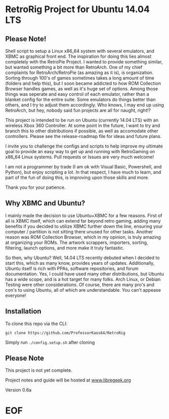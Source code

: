 RetroRig Project for Ubuntu 14.04 LTS
===================================================

## Please Note!

Shell script to setup a Linux x86_64 system  with several emulators, and XBMC as graphical front end.
The inspiration for doing this lies almost completely with the RetroPie Project. I wanted to provide
something similar, but wanted something a bit more than RetroArch. One of my chief complaints for 
RetroArch/RetroPie (as amazing as it is), is organization. Sorting through 100's of games sometimes
takes a long amount of time (folders and help this), but I soon became addicted to how ROM Collection
Browser handles games, as well as it's huge set of options. Among those things was seperate and
easy control of each emulator, rather than a blanket config for the entire suite. Some emulators do 
things better than others, and I try to adjust them accordingly. Who knows, I may end up using
RetroArch, but hey, nobody said fun projects are all for naught, right!?

This project is intended to be run on Ubuntu (currently 14.04 LTS) with an wireless Xbox 360 Controller. 
At some point in the future, I want to try and branch this to other distributions if possible, as well
as accomodate other controllers. Please see the release-roadmap file for ideas and future plans. 

I invite you to challenge the configs and scripts to help improve my ultimate goal to provide
an easy way to get up and running with RetroGaming on x86_64 Linux systems. Pull requests or
Issues are very much welcome!

I am not a programmer by trade (I am ok with Visual Basic, Powershell, and Python), but enjoy scripting a
lot. In that respect, I have much to learn, and part of the fun of doing this, is improving upon those
skills and more.

Thank you for your patience.

## Why XBMC and Ubuntu?

I mainly made the decision to use Ubuntu+XBMC for a few reasons. First of all is XBMC itself, which can
extend far beyond retro gaming, adding many benefits if you decided to utilize XBMC further down the 
line, ensuring your computer / partition is not sitting there unused for other tasks. Another reason
was ROM Collection Browser, which in my opinion, is truly amazing at organizing your ROMs. The artwork
scrappers, importers, sorting, filtering, launch options, and more make it truly fantastic.

So then, why Ubuntu? Well, 14.04 LTS recently debuted when I decided to start this, which as many know,
provides years of updates. Additionally, Ubuntu itself is rich with PPAs, software repositories, and
forum documentation. Yes, I could have used many other distributions, but Ubuntu has a wide scope,
and is a hot target for many folks. Arch Linux, or Debian Testing were other considerations. Of course, 
there are many pro's and con's to using Ubuntu, all of which are understandable. You can't appease 
everyone!


## Installation

To clone this repo via the CLI:

`git clone https://github.com/ProfessorKaos64/RetroRig` 

Simply run `./config.setup.sh` after cloning


## Please Note

This project is not yet complete. 

Project notes and guide will be hosted at www.libregeek.org

Version 0.6a

# EOF #
